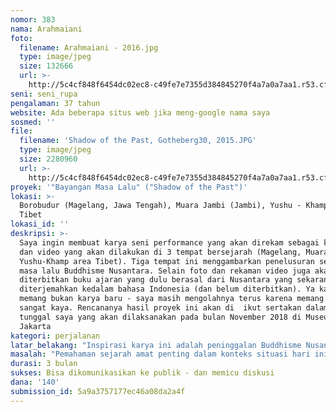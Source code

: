 ```yaml
---
nomor: 383
nama: Arahmaiani
foto:
  filename: Arahmaiani - 2016.jpg
  type: image/jpeg
  size: 132666
  url: >-
    http://5c4cf848f6454dc02ec8-c49fe7e7355d384845270f4a7a0a7aa1.r53.cf2.rackcdn.com/ec4dfa8d-8ec4-4cf8-899d-97807443956b/Arahmaiani%20-%202016.jpg
seni: seni_rupa
pengalaman: 37 tahun
website: Ada beberapa situs web jika meng-google nama saya
sosmed: ''
file:
  filename: 'Shadow of the Past, Gotheberg30, 2015.JPG'
  type: image/jpeg
  size: 2280960
  url: >-
    http://5c4cf848f6454dc02ec8-c49fe7e7355d384845270f4a7a0a7aa1.r53.cf2.rackcdn.com/81ba16bb-8f9e-4ffe-bc83-3f92b510566e/Shadow%20of%20the%20Past,%20Gotheberg30,%202015.JPG
proyek: '"Bayangan Masa Lalu" ("Shadow of the Past")'
lokasi: >-
  Borobudur (Magelang, Jawa Tengah), Muara Jambi (Jambi), Yushu - Khamp area
  Tibet
lokasi_id: ''
deskripsi: >-
  Saya ingin membuat karya seni performance yang akan direkam sebagai karya foto
  dan video yang akan dilakukan di 3 tempat bersejarah (Magelang, Muara Jambi &
  Yushu-Khamp area Tibet). Tiga tempat ini menggambarkan penelusuran sejarah
  masa lalu Buddhisme Nusantara. Selain foto dan rekaman video juga akan
  diterbitkan buku ajaran yang dulu berasal dari Nusantara yang sekarang sudah
  diterjemahkan kedalam bahasa Indonesia (dan belum diterbitkan). Ya karya ini
  memang bukan karya baru - saya masih mengolahnya terus karena memang materinya
  sangat kaya. Rencananya hasil proyek ini akan di  ikut sertakan dalam pameran
  tunggal saya yang akan dilaksanakan pada bulan November 2018 di Museum Macan,
  Jakarta
kategori: perjalanan
latar_belakang: "Inspirasi karya ini adalah peninggalan Buddhisme Nusantara yang saya pelajari ketika bekerja dengan para biksu mengurus masalah lingkungan hidup di Plateau Tibet (2010-sekarang). Juga di India untuk belajar sejarah maupun ajaran Buddha yang datang dari Indonesia di masa kerajaan Sriwijaya di Sumatra dan Medang di Jawa (Wangsa Syailendra - pendiri candi Borobudur). Ajaran Buddha Nusantara memiliki keunikan tersendiri dimana ajaran dari berbagai aliran dan keyakinan lain bisa dipadukan. Lalu dipraktekan dalam kehidupan budaya terbuka yang bersifat sinkretis - yang lalu menjadi ciri dan karakter budaya Nusantara. Dimana aspek Buddhisme, Hinduisme maupun Animisme bisa berasimilasi dalam struktur yang jelas. Selain menempatkan perempuan pada posisi teratas (ajaran Pradnyaparamita : pengetahuan tertinggi dan kebijaksanaan tertinggi). Dulu  ajaran ini dibawa biksu Atisha ke Tibet dan masih dipelajari hingga saat ini. \r\nHal penting lain adalah hubunganya dengan cara pikir modern. Lewat penemuan-penemuan  ilmiah mutakhir yang bersifat trans-disiplin menunjukan fakta-fakta yang bisa  menjelaskan ajaran-ajaran spiritual ini. Jadi  memungkinkan dipahami cara pikir masa kini. Yang akan membantu kita memahami  prinsip \"kesimbangan enerji feminin & maskulin\". Untuk mengimbangi kehidupan modern yang cenderung berorientasi material dan menganggap segala sesuatu sebagai objek. Menempatkan perempuan dan minoritas di posisi sekunder, selain merusak lingkungan hidup\r\n"
masalah: "Pemahaman sejarah amat penting dalam konteks situasi hari ini. Kita bisa belajar dari masa lalu untuk mengatasi persoalan intoleransi maupun kebencian pada yang liyan yang terjadi bukan saja di Indonesia tapi melanda masyarakat global saat ini! Memang ini erat hubunganya dengan permainan politik  adu-domba yang sedang gencar dilakukan berbagai pihak yang mengejar posisi kuasa dan uang (yang bersifat partriakis didominasi kaum lelaki). Bagaimana budaya dan agama diinstrumentalisasi dan menciptakan suasana permusuhan - dimana perempuan dan minoritas sering dijadikan sasaran. Maka dibutuhkan pengertian dan penghargaan pada berbedaan atau penghormatan pada keberagaman. Gaya hidup yang didominasi enerji maskulin dan cenderung bersifat materialistis ini juga telah membawa petaka lingkungan hidup. Alam yang dilihat hanya sebagai objek menjadi sasaran keserakahan dan dirusak secara membabi-buta. Dalam falsafah kuno dan budaya masyarakat adat biasanya alam itu digambarkan sebagai perempuan (wakil enerji feminin). Di Indonesia biasa disebut: Ibu Pertiwi\r\nSaya akan mengajak  photografer dan videografer profesional  dengan  pertimbangan media foto dan video mudah dikomunikasikan pada publik. Sehingga bisa memberikan pemahaman dan kesadaran akan masa lalu yang berharga. Budaya yang beradab dan manusiawi mestinya bisa membantu masyarakat memahami persoalan identitas dan politiknya. Selain menghargai lingkungan alam yang menjadi rumahnya.\r\n"
durasi: 3 bulan
sukses: Bisa dikomunikasikan ke publik - dan memicu diskusi
dana: '140'
submission_id: 5a9a3757177ec46a08da2a4f
---
```

